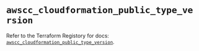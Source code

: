 # `awscc_cloudformation_public_type_version`

Refer to the Terraform Registory for docs: [`awscc_cloudformation_public_type_version`](https://registry.terraform.io/providers/hashicorp/awscc/0.70.0/docs/resources/cloudformation_public_type_version).
